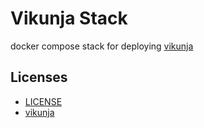 # Vikunja Stack

docker compose stack for deploying [vikunja](https://vikunja.io/)

## Licenses

- [LICENSE](LICENSE)
- [vikunja](https://github.com/go-vikunja/vikunja/blob/main/LICENSE)
